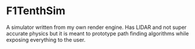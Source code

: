 # F1TenthSim

A simulator written from my own render engine.
Has LIDAR and not super accurate physics but it is meant to prototype path finding algorithms while exposing everything to the user.